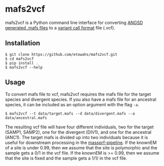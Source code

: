 # mafs2vcf

mafs2vcf is a Python command line interface for converting
[ANGSD generated .mafs files](http://www.popgen.dk/angsd/index.php/Allele_Frequencies) to a
[variant call format](https://en.wikipedia.org/wiki/Variant_Call_Format) file (.vcf).

## Installation
```
$ git clone https://github.com/etowahs/mafs2vcf.git
$ cd mafs2vcf
$ pip install .
$ mafs2vcf --help
```

## Usage
To convert mafs file to vcf, mafs2vcf requires the mafs file for the target species and divergent species. If you
also have a mafs file for an ancestral species, it can be included as an option argument with the flag `-a`.
```
$ mafs2vcf --t data/target.mafs --d data/divergent.mafs --a data/ancestral.mafs
```
The resulting vcf file will have four different individuals, two for the target (SAMP1, SAMP2), one for the divergent (DIV1),
and one for the ancestral (ANC1). The target mafs is divided up into two individuals because it is useful for downstream processing
in the [massprf-pipeline](https://github.com/sjgaughran/massprf-pipeline).
If the knownEM of a site is under 0.99, then we assume that the site is polymorphic and the sample gets a 0/1 in the vcf file.
If the knownEM is >= 0.99, then we assume that the site is fixed and the sample gets a 1/1/ in the vcf file.